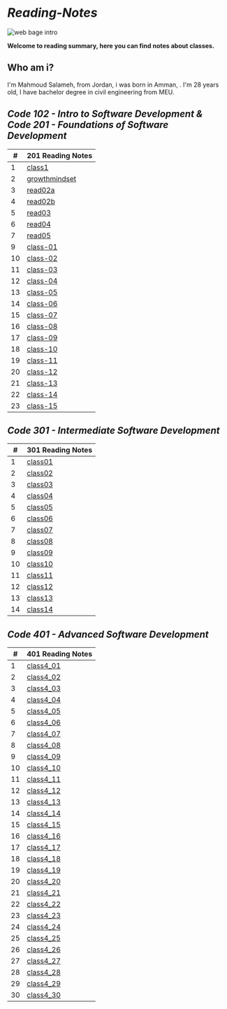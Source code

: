 # __*Reading-Notes*__ 

![web bage intro](https://encrypted-tbn0.gstatic.com/images?q=tbn:ANd9GcRoIX-caR8One3fx1xxsMKUQbADvYe4URSQzg&usqp=CAU)


__**Welcome to reading summary, here you can find notes about classes.**__

## __**Who am i?**__
I'm Mahmoud Salameh, from Jordan, i was born in Amman, . I'm 28 years old, I have bachelor degree in civil engineering from MEU.

## __*Code 102 - Intro to Software Development & Code 201 - Foundations of Software Development*__ 


|#|201 Reading Notes|
|------|-------|
|1|[class1](https://mahmoud-salameh.github.io/reading-notes/class1)|
|2|[growthmindset](https://mahmoud-salameh.github.io/reading-notes/growthmindset)|
|3|[read02a](https://mahmoud-salameh.github.io/reading-notes/read02a)|
|4|[read02b](https://mahmoud-salameh.github.io/reading-notes/read02b)|
|5|[read03](https://mahmoud-salameh.github.io/reading-notes/read03)|
|6|[read04](https://mahmoud-salameh.github.io/reading-notes/read04)|
|7|[read05](https://mahmoud-salameh.github.io/reading-notes/read05)|
|9|[class-01](https://mahmoud-salameh.github.io/reading-notes/class-01)|
|10|[class-02](https://mahmoud-salameh.github.io/reading-notes/class-02)|
|11|[class-03](https://mahmoud-salameh.github.io/reading-notes/class-03)|
|12|[class-04](https://mahmoud-salameh.github.io/reading-notes/class-04)|
|13|[class-05](https://mahmoud-salameh.github.io/reading-notes/class-05)|
|14|[class-06](https://mahmoud-salameh.github.io/reading-notes/class-06)|
|15|[class-07](https://mahmoud-salameh.github.io/reading-notes/class-07)|
|16|[class-08](https://mahmoud-salameh.github.io/reading-notes/class-08)|
|17|[class-09](https://mahmoud-salameh.github.io/reading-notes/class-09)|
|18|[class-10](https://mahmoud-salameh.github.io/reading-notes/class-10)|
|19|[class-11](https://mahmoud-salameh.github.io/reading-notes/class-11)|
|20|[class-12](https://mahmoud-salameh.github.io/reading-notes/class-12)|
|21|[class-13](https://mahmoud-salameh.github.io/reading-notes/class-13)|
|22|[class-14](https://mahmoud-salameh.github.io/reading-notes/class-14)|
|23|[class-15](https://mahmoud-salameh.github.io/reading-notes/class-15)|


## __*Code 301 - Intermediate Software Development*__ 



|#|301 Reading Notes|
|------|-------|
|1|[class01](https://mahmoud-salameh.github.io/reading-notes/class01)|
|2|[class02](https://mahmoud-salameh.github.io/reading-notes/class02)|
|3|[class03](https://mahmoud-salameh.github.io/reading-notes/class03)|
|4|[class04](https://mahmoud-salameh.github.io/reading-notes/class04)|
|5|[class05](https://mahmoud-salameh.github.io/reading-notes/class05)|
|6|[class06](https://mahmoud-salameh.github.io/reading-notes/class06)|
|7|[class07](https://mahmoud-salameh.github.io/reading-notes/class07)|
|8|[class08](https://mahmoud-salameh.github.io/reading-notes/class08)|
|9|[class09](https://mahmoud-salameh.github.io/reading-notes/class09)|
|10|[class10](https://mahmoud-salameh.github.io/reading-notes/class10)|
|11|[class11](https://mahmoud-salameh.github.io/reading-notes/class11)|
|12|[class12](https://mahmoud-salameh.github.io/reading-notes/class12)|
|13|[class13](https://mahmoud-salameh.github.io/reading-notes/class13)|
|14|[class14](https://mahmoud-salameh.github.io/reading-notes/class14)|



## __*Code 401 - Advanced Software Development*__ 



|#|401 Reading Notes|
|------|-------|
|1|[class4_01](https://mahmoud-salameh.github.io/reading-notes/class4_01)|
|2|[class4_02](https://mahmoud-salameh.github.io/reading-notes/class4_02)|
|3|[class4_03](https://mahmoud-salameh.github.io/reading-notes/class4_03)|
|4|[class4_04](https://mahmoud-salameh.github.io/reading-notes/class4_04)|
|5|[class4_05](https://mahmoud-salameh.github.io/reading-notes/class4_05)|
|6|[class4_06](https://mahmoud-salameh.github.io/reading-notes/class4_06)|
|7|[class4_07](https://mahmoud-salameh.github.io/reading-notes/class4_07)|
|8|[class4_08](https://mahmoud-salameh.github.io/reading-notes/class4_08)|
|9|[class4_09](https://mahmoud-salameh.github.io/reading-notes/class4_09)|
|10|[class4_10](https://mahmoud-salameh.github.io/reading-notes/class4_10)|
|11|[class4_11](https://mahmoud-salameh.github.io/reading-notes/class4_11)|
|12|[class4_12](https://mahmoud-salameh.github.io/reading-notes/class4_12)|
|13|[class4_13](https://mahmoud-salameh.github.io/reading-notes/class4_13)|
|14|[class4_14](https://mahmoud-salameh.github.io/reading-notes/class4_14)| 
|15|[class4_15](https://mahmoud-salameh.github.io/reading-notes/class4_15)|
|16|[class4_16](https://mahmoud-salameh.github.io/reading-notes/class4_16)|
|17|[class4_17](https://mahmoud-salameh.github.io/reading-notes/class4_17)|
|18|[class4_18](https://mahmoud-salameh.github.io/reading-notes/class4_18)|
|19|[class4_19](https://mahmoud-salameh.github.io/reading-notes/class4_19)|
|20|[class4_20](https://mahmoud-salameh.github.io/reading-notes/class4_20)|
|21|[class4_21](https://mahmoud-salameh.github.io/reading-notes/class4_21)|
|22|[class4_22](https://mahmoud-salameh.github.io/reading-notes/class4_22)|
|23|[class4_23](https://mahmoud-salameh.github.io/reading-notes/class4_23)|
|24|[class4_24](https://mahmoud-salameh.github.io/reading-notes/class4_24)|
|25|[class4_25](https://mahmoud-salameh.github.io/reading-notes/class4_25)|
|26|[class4_26](https://mahmoud-salameh.github.io/reading-notes/class4_26)|
|27|[class4_27](https://mahmoud-salameh.github.io/reading-notes/class4_27)|
|28|[class4_28](https://mahmoud-salameh.github.io/reading-notes/class4_28)|
|29|[class4_29](https://mahmoud-salameh.github.io/reading-notes/class4_29)|
|30|[class4_30](https://mahmoud-salameh.github.io/reading-notes/class4_30)|
<!--
|18|[class4_18](https://mahmoud-salameh.github.io/reading-notes/class4_18)|
|19|[class4_19](https://mahmoud-salameh.github.io/reading-notes/class4_19)|-->
